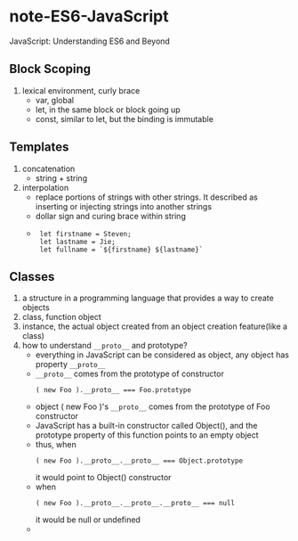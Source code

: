 # note-ES6-JavaScript
JavaScript: Understanding ES6 and Beyond
## Block Scoping
1. lexical environment, curly brace
   - var, global
   - let, in the same block or block going up
   - const, similar to let, but the binding is immutable
## Templates
1. concatenation
   - string + string
2. interpolation
   - replace portions of strings with other strings. It described as inserting or injecting strings into another strings
   - dollar sign and curing brace within string
   - ```
      let firstname = Steven;
      let lastname = Jie;
      let fullname = `${firstname} ${lastname}`
     ```
 ## Classes
 1. a structure in a programming language that provides a way to create objects
 2. class, function object
 3. instance, the actual object created from an object creation feature(like a class)
 4. how to understand ```__proto__``` and prototype?
    - everything in JavaScript can be considered as object, any object has property ```__proto__```
    - ```__proto__``` comes from the prototype of constructor
      ```
      ( new Foo ).__proto__ === Foo.prototype
      ```
    - object ( new Foo )'s ```__proto__``` comes from the prototype of Foo constructor
    - JavaScript has a built-in constructor called Object(), and the prototype property of this function points to an empty object
    - thus, when
      ```
      ( new Foo ).__proto__.__proto__ === Object.prototype
      ```
      it would point to Object() constructor
    - when
      ```
      ( new Foo ).__proto__.__proto__.__proto__ === null
      ```
      it would be null or undefined
    - 
    
